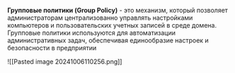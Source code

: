 **Групповые политики (Group Policy)** - это механизм, который позволяет администраторам централизованно управлять настройками компьютеров и пользовательских учетных записей в среде домена. Групповые политики используются для автоматизации административных задач, обеспечивая единообразие настроек и безопасности в предприятии

![[Pasted image 20241006110256.png]]

